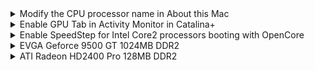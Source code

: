 </details>     
  
<details>  
<summary>Modify the CPU processor name in About this Mac</summary>
<br>

   Requirements
  
  1. [Lilu.kext](https://github.com/acidanthera/Lilu) and [RestrictEvents.kext](https://github.com/acidanthera/RestrictEvents)
  
  2. Inlcude the followings in Config.plist
  
   <img width="573" alt="244953165-a825d304-65f6-4372-b023-5ac9a5ac6e83" src="https://github.com/AppleBreak1/EP45-UD3P-Customac/assets/97265013/2413061b-d04a-465e-80f9-96248a7e748c">


  (There is also a [script](https://github.com/corpnewt/CPU-Name) by corpnewt for this)
  
 </details> 
 
<details>  
<summary>Enable GPU Tab in Activity Monitor in Catalina+</summary> 
<br>
  
  To Enable

       defaults write com.apple.ActivityMonitor ShowGPUTab -bool true
       
  To Disable

        defaults write com.apple.ActivityMonitor ShowGPUTab -bool false
  
   </details> 

  
<details>  
<summary>Enable SpeedStep for Intel Core2 processors booting with OpenCore</summary>
<br>

  Requirements
  
    - Use pre-XCPM Mac models such as iMac10,1, iMac9,1, MacPro3,1 (These models are tested to work with Q9550)
  
    - Working AppleLPC
  
    - Modify CpuPm and CpuCst tables 
  
    - Drop native CpuPm and CpuCst tables and inject the modified tables
____
  
1. Working AppleLPC
  
    Getting AppleLPC to load requires injecting the name property under ISA bridge to match one of the LPC controllers included in the AppleLPC.kext. Pick the one that's suitable for the system.
  
    <img width="859" alt="AppleLPC" src="https://github.com/AppleBreak1/EP45-UD3P-Customac/assets/97265013/c6aaf4b1-4771-4da4-a1c1-16bcfaebcc30">

    Injection of the property can be done via DSDT, SSDT, or DeviceProperty.
  
    If successful, AppleLPC should be visible in IORegistryExplorer.
    <img width="845" alt="246007225-e4e19f75-e87b-42c4-a738-32dacaabab5e" src="https://github.com/AppleBreak1/EP45-UD3P-Customac/assets/97265013/79ead375-a9fe-4354-a89e-cb2115b6b8ce">

2.  Modify CpuPm and CpuCst tables

    There are couple of ways to do this.
  
    - First option - Let the Clover bootloader generate the tables (Does not require manually finding values for modification)
  
      - Boot with Clover bootloader with Generate CState/Pstate option enabled in Config.plist.
      - Ensure that the SpeedStep is working correctly.
      - Open [MaciASL](https://github.com/acidanthera/MaciASL)-> Files -> New from ACPI -> Open the Clover generated CpuPm/CpuCst tables and save them. Done.
   
         <img width="531" alt="Screen Shot 2023-06-16 at 9 21 22 AM" src="https://github.com/AppleBreak1/EP45-UD3P-Customac/assets/97265013/ad076779-5f39-473b-93c9-f517ab3378e0">
 
    - Second option - follow this [Vanilla SpeedStep](https://www.insanelymac.com/forum/topic/181631-dsdt-vanilla-speedstep-generic-scope-_pr/) guide.

       Notes about the generic scope mentioned in the guide
         
         - It can be injected via SSDT.
         - There is no noticeable CPU benchmark score difference in between injecting the Clover generated tables and the generic scope mentioned in the guide. However, it does make difference in CPU temperature and the CPU fan RPM at idle. With the generic scope in the guide, CPU temperature and the fan RPM are much cooler and lower respectively. This seems to be due to the difference in how the _CST methods are used.    
   
4. Drop native CpuPm/CpuCst tables and inject the modified tables or the generic scope for it.
  
   - Either disable C1E/C2/C4/CPU EIST in BIOS or drop all the native CpuPm/CpuCst tables using config.plist.
   
   - Update the config.plist accordingly and inject the modified CpuPm/CpuCst tables.
  
  
5. Check if the Intel SpeedStep is working.
  
   - [FakeSMC3 with HWMonitorSMC2](https://github.com/CloverHackyColor/FakeSMC3_with_plugins) or [FakeSMC with HWMonitor](https://bitbucket.org/RehabMan/os-x-fakesmc-kozlek/downloads/)

     <img width="809" alt="Screenshot 2023-07-03 at 12 35 54 PM" src="https://github.com/AppleBreak1/EP45-UD3P-Customac/assets/97265013/64fb33ca-a7bd-4dd5-bc9f-82be1de45b11">

        - Defined P-States are working
  
   - IORegistryExplorer
     
<img width="1104" alt="Screen Shot 2023-07-08 at 3 23 21 PM" src="https://github.com/AppleBreak1/EP45-UD3P-Customac/assets/97265013/0ba3c796-7cac-4239-8a9c-229abff01951">

5. Advantages of configuring SpeedStep
   
   - CPU runs much cooler
   - Relatively power efficient
   - Less fan noise.
     
 </details> 

<details>  
<summary>EVGA Geforce 9500 GT 1024MB DDR2</summary> 
<br>
  
  - VendorID: 10DE
  - DeviceID: 0640
  
  Requirements for Hardware Acceleration
  
 All macOS versions (Leopard+)
    
  - [InjectNvidia](https://dortania.github.io/OpenCore-Post-Install/gpu-patching/nvidia-patching/) (Property Injection)
___  
  Sierra - High Sierra   
  
  - Replace NVDAStartup.kext with the El Capitan version (Replace as necessary if the GPU initialization fails and gets stuck in a boot loop)
  
  Mojave (No Metal)      

  - Chris1111's [Legacy Nvidia patcher for Mojave](https://github.com/chris1111/Fix-Old-NVIDIA-macOS-Mojave)
  
  Catalina (No Metal)

  - Chris1111's [Legacy Nvidia patcher for Catalina](https://github.com/chris1111/Legacy-Video-patch)
  
  Big Sur ~ Ventura (No Metal)

  - [OpenCore Legacy Patcher](https://github.com/dortania/OpenCore-Legacy-Patcher) 
  
   </details> 

   
<details>  
<summary>ATI Radeon HD2400 Pro 128MB DDR2</summary> 
<br>
  
  - VendorID: 1002
  - DeviceID: 94c3

  Requirements for hardware acceleration(QE/CI + Framebuffer)
  
  Mac OS X Tiger ~ Mac OS X Leopard
  
  - Framebuffer
    
    1. You'll need to [InjectATI](https://dortania.github.io/OpenCore-Install-Guide/clover-conversion/Clover-config.html#graphics)(Property injection) via SSDT, DSDT or DeviceProperties to load Megalodon framebuffer.
     
        - Example
              <details>      
              <summary>Injection via SSDT or DSDT</summary>
          
                    "@0,compatible", 
                    Buffer (0x0E)
                    {
                        "ATY,Megalodon"
                    }, 

                    "@0,connector_type", 
                    Buffer (0x04)
                    {
                         0x10, 0x00, 0x00, 0x00                         
                    }, 

                    "@0,device_type", 
                    Buffer (0x08)
                    {
                        "display"
                    }, 

                    "@0,name", 
                    Buffer (0x0E)
                    {
                        "ATY,Megalodon"
                    }, 

                    "@1,compatible", 
                    Buffer (0x0E)
                    {
                        "ATY,Megalodon"
                    }, 

                    "@1,connector_type", 
                    Buffer (0x04)
                    {
                         0x00, 0x02, 0x00, 0x00                         
                    }, 

                    "@1,device_type", 
                    Buffer (0x08)
                    {
                        "display"
                    }, 

                    "@1,name", 
                    Buffer (0x0E)
                    {
                        "ATY,Megalodon"
                    }, 

                    "VRAM,totalsize", 
                    Buffer (0x04)
                    {
                         0x00, 0x00, 0x00, 0x80                         
                    }, 

                    "device_type", 
                    Buffer (0x14)
                    {
                        "ATY,MegalodonParent"
                    }, 

                    "model", 
                    Buffer (0x13)
                    {
                        "ATI Radeon HD 2400"
                    }, 

                    "ATY,Rom#", 
                    Buffer (0x0F)
                    {
                        "113-B1480A-236"
                    }
             
             </details>  

             <details>  
                <summary>Injection via DeviceProperties</summary>
            <Br>
               <img width="539" alt="Screenshot 2023-07-01 at 1 35 23 PM" src="https://github.com/AppleBreak1/EP45-UD3P-Customac/assets/97265013/648de75e-9110-401a-b4ca-a06010fb5933">
               </details>   
          
             Note: There is also a [Natit.kext](https://www.insanelymac.com/forum/topic/94090-how-to-ati-radeon-hd-2400-2600-2900-3850-3870-on-leopard/) that initializes HD2xxx/HD3xxx series in Leopard. You may skip the property injection and install this kext in /System/Library/Extensions or inject via OpenCore to load Megalodon framebuffer.
                
    2. Install ATY_Megalodon.kext from Mac OS X Leopard to /System/Library/Extensions/ATIRNDRV.kext/Contents/PlugIns (This step is only required for Mac OS X Tiger)

  - Quartz Extreme (QE) / Core Image (CI)
      
    - You may either patch the Info.plist of ATIRadeonX2000.kext in S/L/E to include the GPU's PCI ID (DeviceID+VendorID) or fake the device ID of the GPU to 0x94c8.

      <details>  
       <summary>Example of Editing the ATIRadeonX2000.kext</summary>

             Device-id: 0x94c3 
             Vendor-id: 0x1002 
             Patch ATIRadeonX2000.kext info.plist to replace 0x94c81002 with 0x94c31002 in IOPCIMatch string.
       </details>  
       
      <details>  
      <summary>Example of Faking the Device ID</summary>
        <Br>
        <img width="536" alt="Screenshot 2023-07-01 at 1 37 23 PM" src="https://github.com/AppleBreak1/EP45-UD3P-Customac/assets/97265013/573ded4a-3ecf-4f4c-acfe-78767de89eac">
      </details>  
      
               
 - The VGA port on this ATI Radeon HD2400 Pro works with "VGA to VGA" cable and "VGA to HDMI" converter. However, the DVI port will not work with "DVI to DVI/HDMI" cable but will actually work with "DVI to VGA" cable/adapter/converter.  
  
